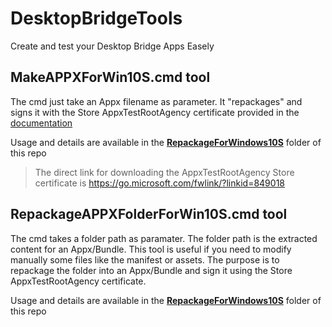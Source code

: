 # DesktopBridgeTools
Create and test your Desktop Bridge Apps Easely 

## MakeAPPXForWin10S.cmd tool
The cmd just take an Appx filename as parameter. It "repackages" and signs it with the Store AppxTestRootAgency certificate provided in the [documentation](https://docs.microsoft.com/en-us/windows/uwp/porting/desktop-to-uwp-test-windows-s)

Usage and details are available in the [**RepackageForWindows10S**](RepackageForWindows10S) folder of this repo

> The direct link for downloading the AppxTestRootAgency Store certificate is https://go.microsoft.com/fwlink/?linkid=849018

## RepackageAPPXFolderForWin10S.cmd tool
The cmd takes a folder path as paramater. The folder path is the extracted content for an Appx/Bundle. This tool is useful if you need to modify manually some files like the manifest or assets. The purpose is to repackage the folder into an Appx/Bundle and sign it using the Store AppxTestRootAgency certificate.

Usage and details are available in the [**RepackageForWindows10S**](RepackageForWindows10S) folder of this repo
